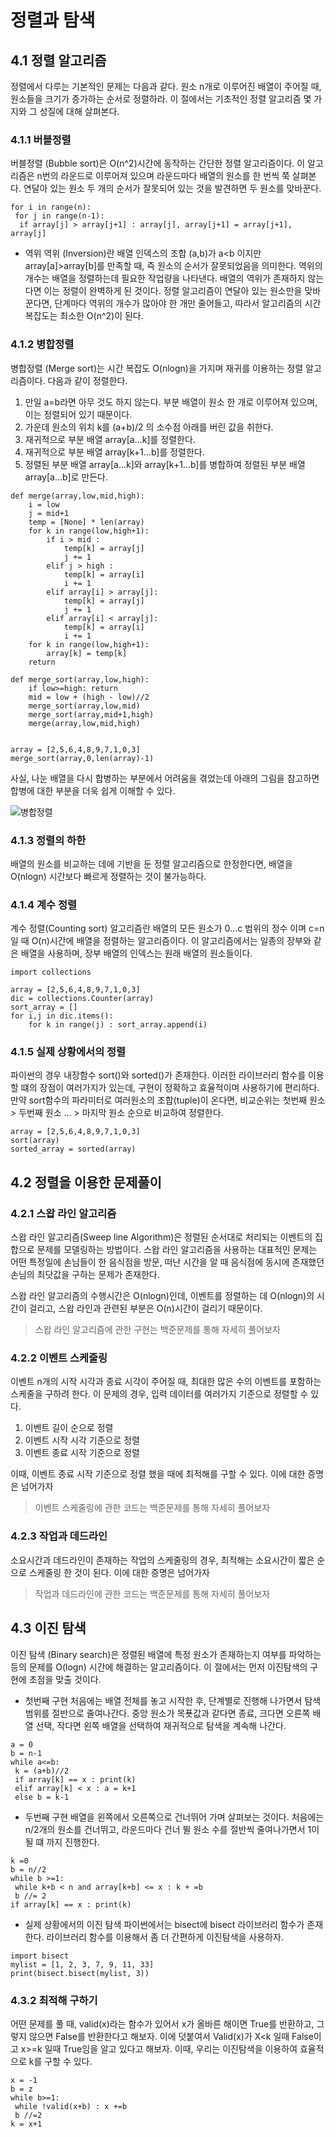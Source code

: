 # 정렬과 탐색

## 4.1 정렬 알고리즘

정렬에서 다루는 기본적인 문제는 다음과 같다. 원소 n개로 이루어진 배열이 주어질 때, 원소들을 크기가 증가하는 순서로 정렬하라.
이 절에서는 기초적인 정렬 알고리즘 몇 가지와 그 성질에 대해 살펴본다.

### 4.1.1 버블정렬

버블정렬 (Bubble sort)은 O(n^2)시간에 동작하는 간단한 정렬 알고리즘이다. 이 알고리즘은 n번의 라운드로 이루어져 있으며 라운드마다 배열의 원소를 한 번씩 쭉 살펴본다.
연달아 있는 원소 두 개의 순서가 잘못되어 있는 것을 발견하면 두 원소를 맞바꾼다.

```
for i in range(n):
 for j in range(n-1):
  if array[j] > array[j+1] : array[j], array[j+1] = array[j+1], array[j]
```

- 역위
역위 (Inversion)란 배열 인덱스의 조합 (a,b)가 a<b 이지만 array[a]>array[b]를 만족할 때, 즉 원소의 순서가 잘못되었음을 의미한다.
역위의 개수는 배열을 정렬하는데 필요한 작업량을 나타낸다. 배열의 역위가 존재하지 않는다면 이는 정렬이 완벽하게 된 것이다.
정렬 알고리즘이 연달아 있는 원소만을 맞바꾼다면, 단계마다 역위의 개수가 많아야 한 개만 줄어들고, 따라서 알고리즘의 시간 복잡도는 최소한 O(n^2)이 된다.

### 4.1.2 병합정렬

병합정렬 (Merge sort)는 시간 복잡도 O(nlogn)을 가지며 재귀를 이용하는 정렬 알고리즘이다. 다음과 같이 정렬한다.

1. 만일 a=b라면 아무 것도 하지 않는다. 부분 배열이 원소 한 개로 이루어져 있으며, 이는 정렬되어 있기 때문이다.
2. 가운데 원소의 위치 k를 (a+b)/2 의 소수점 아래를 버린 값을 취한다.
3. 재귀적으로 부분 배열 array[a...k]를 정렬한다.
4. 재귀적으로 부분 배열 array[k+1...b]를 정렬한다.
5. 정렬된 부분 배열 array[a...k]와 array[k+1...b]를 병합하여 정렬된 부분 배열 array[a...b]로 만든다.

```
def merge(array,low,mid,high):
    i = low
    j = mid+1
    temp = [None] * len(array)
    for k in range(low,high+1):
        if i > mid :
            temp[k] = array[j]
            j += 1
        elif j > high :
            temp[k] = array[i]
            i += 1
        elif array[i] > array[j]:
            temp[k] = array[j]
            j += 1
        elif array[i] < array[j]:
            temp[k] = array[i]
            i += 1
    for k in range(low,high+1):
        array[k] = temp[k]
    return

def merge_sort(array,low,high):
    if low>=high: return
    mid = low + (high - low)//2
    merge_sort(array,low,mid)
    merge_sort(array,mid+1,high)
    merge(array,low,mid,high)


array = [2,5,6,4,8,9,7,1,0,3]
merge_sort(array,0,len(array)-1)
```

사실, 나눈 배열을 다시 합병하는 부분에서 어려움을 겪었는데 아래의 그림을 참고하면 합병에 대한 부분을 더욱 쉽게 이해할 수 있다.

![병합정렬](https://gmlwjd9405.github.io/images/algorithm-merge-sort/merge-sort.png)

### 4.1.3 정렬의 하한

배열의 원소를 비교하는 데에 기반을 둔 정렬 알고리즘으로 한정한다면, 배열을 O(nlogn) 시간보다 빠르게 정렬하는 것이 불가능하다.

### 4.1.4 계수 정렬

계수 정렬(Counting sort) 알고리즘란 배열의 모든 원소가 0...c 범위의 정수 이며 c=n일 때 O(n)시간에 배열을 정렬하는 알고리즘이다. 이 알고리즘에서는 일종의 장부와 같은 배열을 사용하며, 장부 배열의 인덱스는 원래 배열의 원소들이다.

```
import collections

array = [2,5,6,4,8,9,7,1,0,3]
dic = collections.Counter(array)
sort_array = []
for i,j in dic.items():
    for k in range(j) : sort_array.append(i)

```

### 4.1.5 실제 상황에서의 정렬

파이썬의 경우 내장함수 sort()와 sorted()가 존재한다. 이러한 라이브러리 함수를 이용할 떄의 장점이 여러가지가 있는데, 구현이 정확하고 효율적이며 사용하기에 편리하다.
만약 sort함수의 파라미터로 여러원소의 조합(tuple)이 온다면, 비교순위는 첫번째 원소 > 두번째 원소 ... > 마지막 원소 순으로 비교하여 정렬한다.
```
array = [2,5,6,4,8,9,7,1,0,3]
sort(array)
sorted_array = sorted(array)
```



## 4.2 정렬을 이용한 문제풀이


### 4.2.1 스왑 라인 알고리즘

스왑 라인 알고리즘(Sweep line Algorithm)은 정렬된 순서대로 처리되는 이벤트의 집합으로 문제를 모델링하는 방법이다. 스왑 라인 알고리즘을 사용하는 대표적인 문제는 어떤 특정일에 손님들이 한 음식점을 방문, 떠난 시간을 알 때 음식점에 동시에 존재했던 손님의 최닷값을 구하는 문제가 존재한다.

스왑 라인 알고리즘의 수행시간은 O(nlogn)인데, 이벤트를 정렬하는 데 O(nlogn)의 시간이 걸리고, 스왑 라인과 관련된 부분은 O(n)시간이 걸리기 때문이다.

> 스왑 라인 알고리즘에 관한 구현는 백준문제를 통해 자세히 풀어보자

### 4.2.2 이벤트 스케줄링

이벤트 n개의 시작 시각과 종료 시각이 주어질 때, 최대한 많은 수의 이벤트를 포함하는 스케줄을 구하려 한다. 이 문제의 경우, 입력 데이터를 여러가지 기준으로 정렬할 수 있다.
1. 이벤트 길이 순으로 정렬
2. 이벤트 시작 시각 기준으로 정렬
3. 이벤트 종료 시작 기준으로 정렬

이때, 이벤트 종료 시작 기준으로 정렬 했을 때에 최적해를 구할 수 있다. 이에 대한 증명은 넘어가자

> 이벤트 스케줄링에 관한 코드는 백준문제를 통해 자세히 풀어보자

### 4.2.3 작업과 데드라인

소요시간과 데드라인이 존재하는 작업의 스케줄링의 경우, 최적해는 소요시간이 짧은 순으로 스케줄링 한 것이 된다. 이에 대한 증명은 넘어가자

> 작업과 데드라인에 관한 코드는 백준문제를 통해 자세히 풀어보자


## 4.3 이진 탐색

이진 탐색 (Binary search)은 정렬된 배열에 특정 원소가 존재하는지 여부를 파악하는 등의 문제를 O(logn) 시간에 해결하는 알고리즘이다. 이 절에서는 먼저 이진탐색의 구현에 초점을 맞출 것이다.

- 첫번째 구현
처음에는 배열 전체를 놓고 시작한 후, 단계별로 진행해 나가면서 탐색 범위를 절반으로 줄여나간다. 중앙 원소가 목푯값과 같다면 종료, 크다면 오른쪽 배열 선택, 작다면 왼쪽 배열을 선택하여 재귀적으로 탐색을 계속해 나간다.
```
a = 0
b = n-1
while a<=b:
 k = (a+b)//2
 if array[k] == x : print(k)
 elif array[k] < x : a = k+1
 else b = k-1
```

- 두번째 구현
배열을 왼쪽에서 오른쪽으로 건너뛰어 가며 살펴보는 것이다. 처음에는 n/2개의 원소를 건너뛰고, 라운드마다 건너 뛸 원소 수를 절반씩 줄여나가면서 1이 될 떄 까지 진행한다.
```
k =0
b = n//2
while b >=1:
 while k+b < n and array[k+b] <= x : k + =b
 b //= 2
if array[k] == x : print(k)
```

- 실제 상황에서의 이진 탐색
파이썬에서는 bisect에 bisect 라이브러리 함수가 존재한다. 라이브러리 함수를 이용해서 좀 더 간편하게 이진탐색을 사용하자.
```
import bisect
mylist = [1, 2, 3, 7, 9, 11, 33]
print(bisect.bisect(mylist, 3))
```

### 4.3.2 최적해 구하기

어떤 문제를 풀 때, valid(x)라는 함수가 있어서 x가 올바른 해이면 True를 반환하고, 그렇지 않으면 False를 반환한다고 해보자. 이에 덧붙여서 Valid(x)가 X<k 일때 False이고 x>=k 일때 True임을 알고 있다고 해보자.
이때, 우리는 이진탐색을 이용하여 효율적으로 k를 구할 수 있다.
```
x = -1
b = z
while b>=1:
 while !valid(x+b) : x +=b
 b //=2
k = x+1
```
